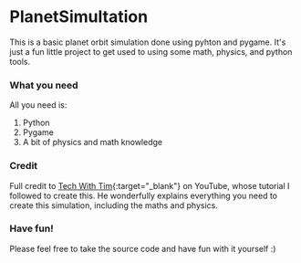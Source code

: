 # PlanetSimultation

This is a basic planet orbit simulation done using pyhton and pygame. It's just a fun little project to get used to using some math, physics, and python tools.

### What you need

All you need is:
1. Python
2. Pygame
3. A bit of physics and math knowledge

### Credit

Full credit to [Tech With Tim](http://www.youtube.com/watch?v=WTLPmUHTPqo){:target="_blank"} on YouTube, whose tutorial I followed to create this. He wonderfully explains everything you need to create this simulation, including the maths and physics.

### Have fun!

Please feel free to take the source code and have fun with it yourself :)
